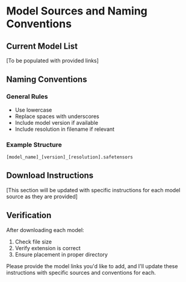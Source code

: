 # Model Sources and Naming Conventions

## Current Model List

[To be populated with provided links]

## Naming Conventions

### General Rules
- Use lowercase
- Replace spaces with underscores
- Include model version if available
- Include resolution in filename if relevant

### Example Structure
```
[model_name]_[version]_[resolution].safetensors
```

## Download Instructions

[This section will be updated with specific instructions for each model source as they are provided]

## Verification

After downloading each model:
1. Check file size
2. Verify extension is correct
3. Ensure placement in proper directory

Please provide the model links you'd like to add, and I'll update these instructions with specific sources and conventions for each.